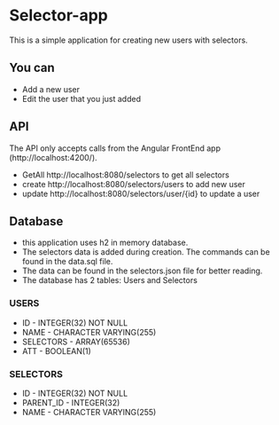 # Selector-app

This is a simple application for creating new users with selectors.

## You can
- Add a new user
- Edit the user that you just added

## API
The API only accepts calls from the Angular FrontEnd app (http://localhost:4200/).
- GetAll   http://localhost:8080/selectors to get all selectors
- create   http://localhost:8080/selectors/users to add new user
- update   http://localhost:8080/selectors/user/{id} to update a user

## Database
- this application uses h2 in memory database.
- The selectors data is added during creation. The commands can be found in the data.sql file.
- The data can be found in the selectors.json file for better reading.
- The database has 2 tables: Users and Selectors
### USERS
- ID - INTEGER(32) NOT NULL
- NAME - CHARACTER VARYING(255)
- SELECTORS - ARRAY(65536)
- ATT - BOOLEAN(1)
### SELECTORS
- ID - INTEGER(32) NOT NULL
- PARENT_ID - INTEGER(32)
- NAME - CHARACTER VARYING(255)